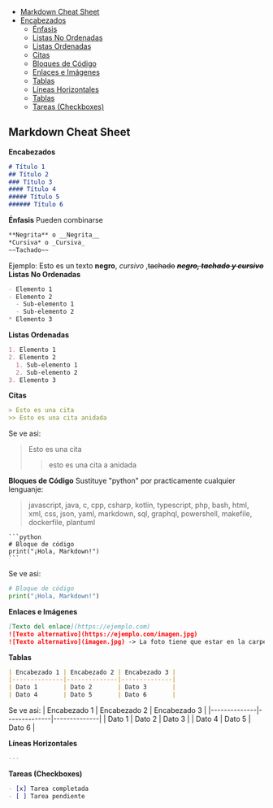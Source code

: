 - [Markdown Cheat Sheet](#Markdown-Cheat-Sheet)
- [Encabezados](#Encabezados)
    - [Énfasis](#Énfasis)
    - [Listas No Ordenadas](#Listas-No-Ordenadas)
    - [Listas Ordenadas](#Listas-Ordenadas)
    - [Citas](#Citas)
    - [Bloques de Código](#Bloques-de-Código)
    - [Enlaces e Imágenes](#Enlaces-e-Imágenes)
    - [Tablas](#Tablas)
    - [Líneas Horizontales](#Líneas-Horizontales)
    - [Tablas](#Tablas)
    - [Tareas (Checkboxes)](#Tareas-(Checkboxes))


## Markdown Cheat Sheet
**Encabezados**
```markdown
# Título 1  
## Título 2  
### Título 3  
#### Título 4  
##### Título 5  
###### Título 6  
```
**Énfasis**
Pueden combinarse

```markdown
**Negrita** o __Negrita__  
*Cursiva* o _Cursiva_  
~~Tachado~~  
```
Ejemplo:
Esto es un texto **negro**, _cursivo_ ,~~tachado~~ **_~~negro, tachado y cursivo~~_**
**Listas No Ordenadas**
```markdown
- Elemento 1  
- Elemento 2  
  - Sub-elemento 1  
  - Sub-elemento 2  
* Elemento 3  
```
**Listas Ordenadas**
```markdown
1. Elemento 1  
2. Elemento 2  
  1. Sub-elemento 1  
  2. Sub-elemento 2  
3. Elemento 3  
```
**Citas**
```markdown
> Esto es una cita  
>> Esto es una cita anidada  
```
Se ve asi:
> Esto es una cita
>> esto es una cita a anidada

**Bloques de Código**
Sustituye "python" por practicamente cualquier lenguanje:
> javascript, java, c, cpp, csharp, kotlin, typescript, php, bash, html, xml, css, json, yaml, markdown, sql, graphql, powershell, makefile, dockerfile, plantuml
````
```python
# Bloque de código
print("¡Hola, Markdown!")
```
````
Se ve asi:
```python
# Bloque de código
print("¡Hola, Markdown!")
```
**Enlaces e Imágenes**
```markdown
[Texto del enlace](https://ejemplo.com)  
![Texto alternativo](https://ejemplo.com/imagen.jpg)  
![Texto alternativo](imagen.jpg) -> La foto tiene que estar en la carpeta indicada (no se puede copiar y pegar como en word)
```
**Tablas**
```markdown
| Encabezado 1 | Encabezado 2 | Encabezado 3 |
|--------------|--------------|--------------|
| Dato 1       | Dato 2       | Dato 3       |
| Dato 4       | Dato 5       | Dato 6       |
```
Se ve asi:
| Encabezado 1 | Encabezado 2 | Encabezado 3 |
|--------------|--------------|--------------|
| Dato 1       | Dato 2       | Dato 3       |
| Dato 4       | Dato 5       | Dato 6       |

**Líneas Horizontales**
```markdown
---
```
**Tareas (Checkboxes)**
```markdown
- [x] Tarea completada  
- [ ] Tarea pendiente  
```